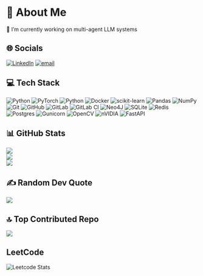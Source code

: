 # 💫 About Me

🔭 I’m currently working on multi-agent LLM systems

## 🌐 Socials

[![LinkedIn](https://img.shields.io/badge/LinkedIn-%230077B5.svg?logo=linkedin&logoColor=white)](https://www.linkedin.com/in/dripowner/) [![email](https://img.shields.io/badge/Email-D14836?logo=gmail&logoColor=white)](mailto:yxtagold.iliy@gmail.com)

## 💻 Tech Stack

![Python](https://img.shields.io/badge/python-3670A0?style=for-the-badge&logo=python&logoColor=ffdd54) ![PyTorch](https://img.shields.io/badge/PyTorch-%23EE4C2C.svg?style=for-the-badge&logo=PyTorch&logoColor=white) ![Python](https://img.shields.io/badge/python-3670A0?style=for-the-badge&logo=python&logoColor=ffdd54) ![Docker](https://img.shields.io/badge/docker-%230db7ed.svg?style=for-the-badge&logo=docker&logoColor=white) ![scikit-learn](https://img.shields.io/badge/scikit--learn-%23F7931E.svg?style=for-the-badge&logo=scikit-learn&logoColor=white) ![Pandas](https://img.shields.io/badge/pandas-%23150458.svg?style=for-the-badge&logo=pandas&logoColor=white) ![NumPy](https://img.shields.io/badge/numpy-%23013243.svg?style=for-the-badge&logo=numpy&logoColor=white) ![Git](https://img.shields.io/badge/git-%23F05033.svg?style=for-the-badge&logo=git&logoColor=white) ![GitHub](https://img.shields.io/badge/github-%23121011.svg?style=for-the-badge&logo=github&logoColor=white) ![GitLab](https://img.shields.io/badge/gitlab-%23181717.svg?style=for-the-badge&logo=gitlab&logoColor=white) ![GitLab CI](https://img.shields.io/badge/gitlab%20CI-%23181717.svg?style=for-the-badge&logo=gitlab&logoColor=white) ![Neo4J](https://img.shields.io/badge/Neo4j-008CC1?style=for-the-badge&logo=neo4j&logoColor=white) ![SQLite](https://img.shields.io/badge/sqlite-%2307405e.svg?style=for-the-badge&logo=sqlite&logoColor=white) ![Redis](https://img.shields.io/badge/redis-%23DD0031.svg?style=for-the-badge&logo=redis&logoColor=white) ![Postgres](https://img.shields.io/badge/postgres-%23316192.svg?style=for-the-badge&logo=postgresql&logoColor=white) ![Gunicorn](https://img.shields.io/badge/gunicorn-%298729.svg?style=for-the-badge&logo=gunicorn&logoColor=white) ![OpenCV](https://img.shields.io/badge/opencv-%23white.svg?style=for-the-badge&logo=opencv&logoColor=white) ![nVIDIA](https://img.shields.io/badge/cuda-000000.svg?style=for-the-badge&logo=nVIDIA&logoColor=green) ![FastAPI](https://img.shields.io/badge/FastAPI-005571?style=for-the-badge&logo=fastapi)

## 📊 GitHub Stats

![](https://github-readme-stats.vercel.app/api?username=dripowner&theme=radical&hide_border=false&include_all_commits=false&count_private=true)<br/>
![](https://nirzak-streak-stats.vercel.app/?user=dripowner&theme=radical&hide_border=false)<br/>
![](https://github-readme-stats.vercel.app/api/top-langs/?username=dripowner&theme=radical&hide_border=false&include_all_commits=false&count_private=true&layout=compact)

## ✍️ Random Dev Quote
![](https://quotes-github-readme.vercel.app/api?type=horizontal&theme=radical)

## 🔝 Top Contributed Repo
![](https://github-contributor-stats.vercel.app/api?username=dripowner&limit=5&theme=dark&combine_all_yearly_contributions=true)

## LeetCode

![Leetcode Stats](https://leetcard.jacoblin.cool/dripowner)
